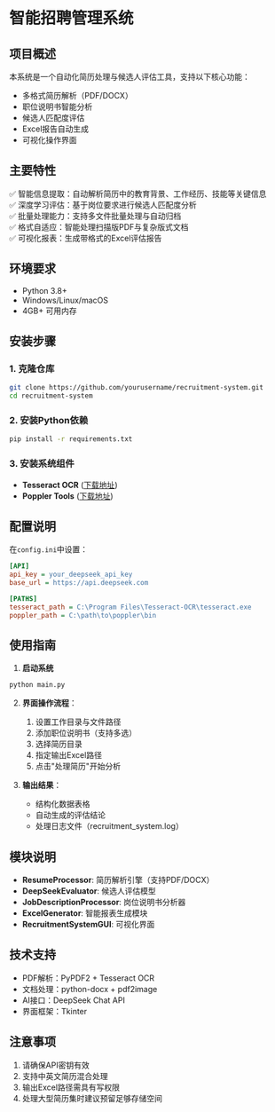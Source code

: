 
# 智能招聘管理系统

## 项目概述
本系统是一个自动化简历处理与候选人评估工具，支持以下核心功能：
- 多格式简历解析（PDF/DOCX）
- 职位说明书智能分析
- 候选人匹配度评估
- Excel报告自动生成
- 可视化操作界面

## 主要特性
✅ 智能信息提取：自动解析简历中的教育背景、工作经历、技能等关键信息  
✅ 深度学习评估：基于岗位要求进行候选人匹配度分析  
✅ 批量处理能力：支持多文件批量处理与自动归档  
✅ 格式自适应：智能处理扫描版PDF与复杂版式文档  
✅ 可视化报表：生成带格式的Excel评估报告

## 环境要求
- Python 3.8+
- Windows/Linux/macOS
- 4GB+ 可用内存

## 安装步骤

### 1. 克隆仓库
```bash
git clone https://github.com/yourusername/recruitment-system.git
cd recruitment-system
```

### 2. 安装Python依赖
```bash
pip install -r requirements.txt
```

### 3. 安装系统组件
- **Tesseract OCR** ([下载地址](https://github.com/UB-Mannheim/tesseract/wiki))
- **Poppler Tools** ([下载地址](https://poppler.freedesktop.org/))

## 配置说明
在`config.ini`中设置：
```ini
[API]
api_key = your_deepseek_api_key
base_url = https://api.deepseek.com

[PATHS]
tesseract_path = C:\Program Files\Tesseract-OCR\tesseract.exe
poppler_path = C:\path\to\poppler\bin
```

## 使用指南

1. **启动系统**
```bash
python main.py
```

2. **界面操作流程**：
   1. 设置工作目录与文件路径
   2. 添加职位说明书（支持多选）
   3. 选择简历目录
   4. 指定输出Excel路径
   5. 点击"处理简历"开始分析

3. **输出结果**：
   - 结构化数据表格
   - 自动生成的评估结论
   - 处理日志文件（recruitment_system.log）

## 模块说明
- **ResumeProcessor**: 简历解析引擎（支持PDF/DOCX）
- **DeepSeekEvaluator**: 候选人评估模型
- **JobDescriptionProcessor**: 岗位说明书分析器
- **ExcelGenerator**: 智能报表生成模块
- **RecruitmentSystemGUI**: 可视化界面

## 技术支持
- PDF解析：PyPDF2 + Tesseract OCR
- 文档处理：python-docx + pdf2image
- AI接口：DeepSeek Chat API
- 界面框架：Tkinter

## 注意事项
1. 请确保API密钥有效
2. 支持中英文简历混合处理
3. 输出Excel路径需具有写权限
4. 处理大型简历集时建议预留足够存储空间

